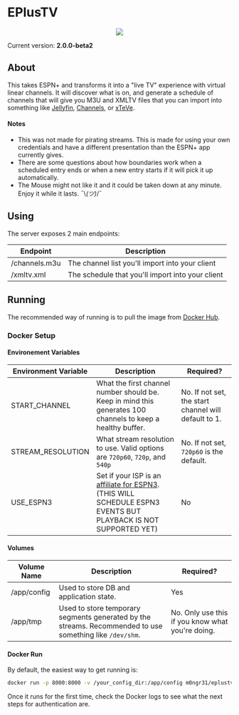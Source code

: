 # EPlusTV

<p align="center">
  <img src="https://i.imgur.com/FIGZdR3.png">
</p>

Current version: **2.0.0-beta2**

## About
This takes ESPN+ and transforms it into a "live TV" experience with virtual linear channels. It will discover what is on, and generate a schedule of channels that will give you M3U and XMLTV files that you can import into something like [Jellyfin](https://jellyfin.org), [Channels](https://getchannels.com), or [xTeVe](https://github.com/xteve-project/xTeVe).

#### Notes
* This was not made for pirating streams. This is made for using your own credentials and have a different presentation than the ESPN+ app currently gives.
* There are some questions about how boundaries work when a scheduled entry ends or when a new entry starts if it will pick it up automatically.
* The Mouse might not like it and it could be taken down at any minute. Enjoy it while it lasts. ¯\\_(ツ)_/¯

## Using
The server exposes 2 main endpoints:

| Endpoint | Description |
|---|---|
| /channels.m3u | The channel list you'll import into your client |
| /xmltv.xml | The schedule that you'll import into your client |

## Running
The recommended way of running is to pull the image from [Docker Hub](https://hub.docker.com/r/m0ngr31/eplustv).

### Docker Setup

#### Environement Variables
| Environment Variable | Description | Required? |
|---|---|---|
| START_CHANNEL | What the first channel number should be. Keep in mind this generates 100 channels to keep a healthy buffer. | No. If not set, the start channel will default to 1. |
| STREAM_RESOLUTION | What stream resolution to use. Valid options are `720p60`, `720p`, and `540p` | No. If not set, `720p60` is the default. |
| USE_ESPN3 | Set if your ISP is an [affiliate for ESPN3](https://www.espn.com/espn3/affList). (THIS WILL SCHEDULE ESPN3 EVENTS BUT PLAYBACK IS NOT SUPPORTED YET) | No |


#### Volumes
| Volume Name | Description | Required? |
|---|---|---|
| /app/config | Used to store DB and application state. | Yes |
| /app/tmp | Used to store temporary segments generated by the streams. Recommended to use something like `/dev/shm`. | No. Only use this if you know what you're doing. |


#### Docker Run
By default, the easiest way to get running is:

```bash
docker run -p 8000:8000 -v /your_config_dir:/app/config m0ngr31/eplustv
```

Once it runs for the first time, check the Docker logs to see what the next steps for authentication are.
